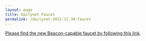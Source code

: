 ```yaml
---
layout: page
title: Dailynet Faucet
permalink: /dailynet-2022-11-30-faucet
---
```


[Please find the new Beacon-capable faucet by following this link](https://faucet.dailynet-2022-11-30.teztnets.xyz).
